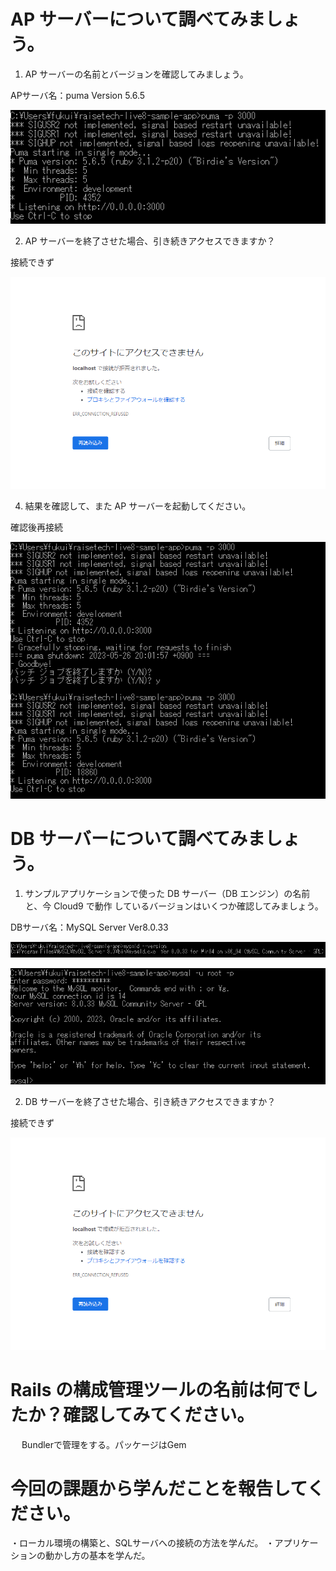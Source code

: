 # AP サーバーについて調べてみましょう。
1. AP サーバーの名前とバージョンを確認してみましょう。

APサーバ名：puma Version 5.6.5

![APサーバ](./AP_Server.PNG)
   
2. AP サーバーを終了させた場合、引き続きアクセスできますか？

接続できず

![APサーバ終了時](./APサーバ終了時.PNG)
    
4. 結果を確認して、また AP サーバーを起動してください。

確認後再接続

![APサーバ再起動](./APサーバ再起動.PNG)

# DB サーバーについて調べてみましょう。
1. サンプルアプリケーションで使った DB サーバー（DB エンジン）の名前と、今 Cloud9 で動作
しているバージョンはいくつか確認してみましょう。

DBサーバ名：MySQL Server Ver8.0.33

![DBサーバ](./DBサーバ.PNG)

![DBサーバ接続](./DBサーバ接続.PNG)
   
2. DB サーバーを終了させた場合、引き続きアクセスできますか？

接続できず

![APサーバ終了時](./APサーバ終了時.PNG)

# Rails の構成管理ツールの名前は何でしたか？確認してみてください。
  　
   Bundlerで管理をする。パッケージはGem 　

# 今回の課題から学んだことを報告してください。

   ・ローカル環境の構築と、SQLサーバへの接続の方法を学んだ。
   ・アプリケーションの動かし方の基本を学んだ。
   
